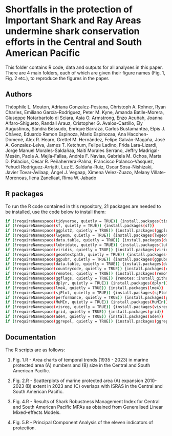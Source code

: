 
# Shortfalls in the protection of Important Shark and Ray Areas undermine shark conservation efforts in the Central and South American Pacific


This folder contains R code, data and outputs for all analyses in this paper. There are 4 main folders, each of which are given their figure names (Fig. 1, Fig. 2 etc.), to reproduce the figures in the paper.


## Authors

Théophile L. Mouton, Adriana Gonzalez-Pestana, Christoph A. Rohner, Ryan Charles, Emiliano García-Rodríguez, Peter M. Kyne, Amanda Batlle-Morera, Giuseppe
Notarbartolo di Sciara, Asia O. Armstrong, Enzo Acuñah, Joanna Alfaro-Shigueto, Randall Arauz, Cristopher G. Avalos-Castillo, Ely Augustinus, Sandra Bessudo,
Enrique Barraza, Carlos Bustamantea, Elpis J. Chávez, Eduardo Ramon Espinoza, Mario Espinozaa, Ana Hacohen-Domené, Alex R. Hearn, Grettel M. Hernández,
Felipe Galván-Magaña, José A. Gonzalez-Leiva, James T. Ketchum, Felipe Ladino, Frida Lara-Lizardi, Jorge Manuel Morales-Saldañaa, Naití Morales Serrano, Jeffry
Madrigal-Mesén, Paola A. Mejía-Fallaa, Andrés F. Naviaa, Gabriela M. Ochoa, Marta D. Palacios, César R. Peñaherrera-Palma, Francisco Polanco-Vásquez,
Yehudi Rodríguez-Arriatti, Luz E. Saldaña-Ruiz, Oscar Sosa-Nishizaki, Javier Tovar-Ávilaap, Ángel J. Vegaap, Ximena Velez-Zuazo, Melany Villate-Morenoas, 
Ilena Zanellaat, Rima W. Jabado


## R packages 

To run the R code contained in this repository, 21 packages are needed to be installed, use the code below to install them:  

```bash
if (!requireNamespace(tidyverse, quietly = TRUE)) {install.packages(tidyverse)}
if (!requireNamespace(sf, quietly = TRUE)) {install.packages(sf)}
if (!requireNamespace(ggplot2, quietly = TRUE)) {install.packages(ggplot2)}
if (!requireNamespace(lwgeom, quietly = TRUE)) {install.packages(lwgeom)}
if (!requireNamespace(data.table, quietly = TRUE)) {install.packages(data.table)}
if (!requireNamespace(lubridate, quietly = TRUE)) {install.packages(lubridate)}
if (!requireNamespace(viridis, quietly = TRUE)) {install.packages(viridis)}
if (!requireNamespace(geomtextpath, quietly = TRUE)) {install.packages(geomtextpath)}
if (!requireNamespace(ggpubr, quietly = TRUE)) {install.packages(ggpubr)}
if (!requireNamespace(data.table, quietly = TRUE)) {install.packages(data.table)}
if (!requireNamespace(countrycode, quietly = TRUE)) {install.packages(countrycode)}
if (!requireNamespace(remotes, quietly = TRUE)) {install.packages(remotes)}
if (!requireNamespace(ggflags, quietly = TRUE)) {remotes::install_github('rensa/ggflags')}
if (!requireNamespace(dplyr, quietly = TRUE)) {install.packages(dplyr)}
if (!requireNamespace(lme4, quietly = TRUE)) {install.packages(lme4)}
if (!requireNamespace(sjPlot, quietly = TRUE)) {install.packages(sjPlot)}
if (!requireNamespace(performance, quietly = TRUE)) {install.packages(performance)}
if (!requireNamespace(MuMIn, quietly = TRUE)) {install.packages(MuMIn)}
if (!requireNamespace(visreg, quietly = TRUE)) {install.packages(visreg)}
if (!requireNamespace(grid, quietly = TRUE)) {install.packages(grid)}
if (!requireNamespace(ade4, quietly = TRUE)) {install.packages(ade4)}
if (!requireNamespace(ggrepel, quietly = TRUE)) {install.packages(ggrepel)}
```


## Documentation

The R scripts are as follows: 

1. Fig. 1.R - Area charts of temporal trends (1935 - 2023) in marine protected area  (A) numbers and (B) size in the Central and South American Pacific. 

2. Fig. 2.R - Scatterplots of marine protected area (A) expansion 2010-2023 (B) extent in 2023 and (C) overlaps with ISRAS in the Central and South American Pacific. 

3. Fig. 4.R - Results of Shark Robustness Management Index for Central and South American Pacific MPAs as obtained from Generalised Linear Mixed-effects Models.

4. Fig. 5.R - Principal Component Analysis of the eleven indicators of protection.

